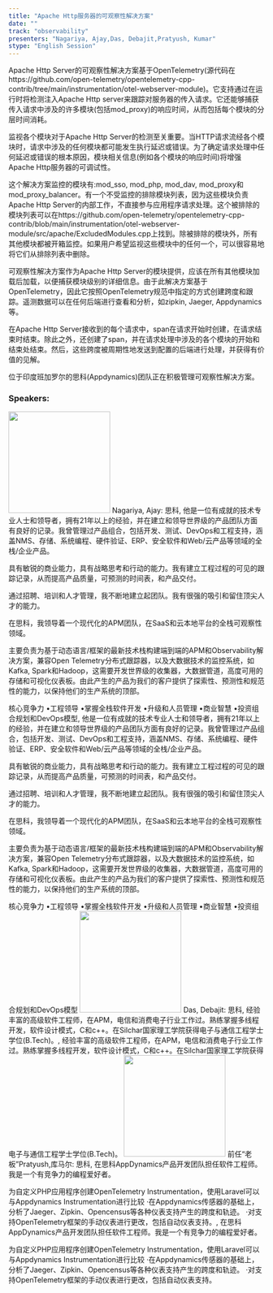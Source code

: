 ```yaml
---
title: "Apache Http服务器的可观察性解决方案"
date: "" 
track: "observability"
presenters: "Nagariya, Ajay,Das, Debajit,Pratyush, Kumar"
stype: "English Session"
---
```

Apache Http Server的可观察性解决方案基于OpenTelemetry(源代码在https://github.com/open-telemetry/opentelemetry-cpp-contrib/tree/main/instrumentation/otel-webserver-module)。它支持通过在运行时将检测注入Apache Http server来跟踪对服务器的传入请求。它还能够捕获传入请求中涉及的许多模块(包括mod_proxy)的响应时间，从而包括每个模块的分层时间消耗。

监视各个模块对于Apache Http Server的检测至关重要。当HTTP请求流经各个模块时，请求中涉及的任何模块都可能发生执行延迟或错误。为了确定请求处理中任何延迟或错误的根本原因，模块相关信息(例如各个模块的响应时间)将增强Apache Http服务器的可调试性。

这个解决方案监控的模块有:mod_sso, mod_php, mod_dav, mod_proxy和mod_proxy_balancer。有一个不受监控的排除模块列表，因为这些模块负责Apache Http Server的内部工作，不直接参与应用程序请求处理。这个被排除的模块列表可以在https://github.com/open-telemetry/opentelemetry-cpp-contrib/blob/main/instrumentation/otel-webserver-module/src/apache/ExcludedModules.cpp上找到。除被排除的模块外，所有其他模块都被开箱监控。如果用户希望监视这些模块中的任何一个，可以很容易地将它们从排除列表中删除。

可观察性解决方案作为Apache Http Server的模块提供，应该在所有其他模块加载后加载，以便捕获模块级别的详细信息。由于此解决方案基于OpenTelemetry，因此它按照OpenTelemetry规范中指定的方式创建跨度和跟踪。遥测数据可以在任何后端进行查看和分析，如zipkin, Jaeger, Appdynamics等。

在Apache Http Server接收到的每个请求中，span在请求开始时创建，在请求结束时结束。除此之外，还创建了span，并在请求处理中涉及的各个模块的开始和结束处结束。然后，这些跨度被周期性地发送到配置的后端进行处理，并获得有价值的见解。

位于印度班加罗尔的思科(Appdynamics)团队正在积极管理可观察性解决方案。
 ### Speakers: 
 <img src="images/speaker/1150.png" width="200" />
 Nagariya, Ajay: 思科, 他是一位有成就的技术专业人士和领导者，拥有21年以上的经验，并在建立和领导世界级的产品团队方面有良好的记录。我曾管理过产品组合，包括开发、测试、DevOps和工程支持，涵盖NMS、存储、系统编程、硬件验证、ERP、安全软件和Web/云产品等领域的全栈/企业产品。

具有敏锐的商业能力，具有战略思考和行动的能力。我有建立工程过程的可见的跟踪记录，从而提高产品质量，可预测的时间表，和产品交付。

通过招聘、培训和人才管理，我不断地建立起团队。我有很强的吸引和留住顶尖人才的能力。

在思科，我领导着一个现代化的APM团队，在SaaS和云本地平台的全栈可观察性领域。

主要负责为基于动态语言/框架的最新技术栈构建端到端的APM和Observability解决方案，兼容Open Telemetry分布式跟踪器，以及大数据技术的监控系统，如Kafka, Spark和Hadoop，这需要开发世界级的收集器，大数据管道，高度可用的存储和可视化仪表板。由此产生的产品为我们的客户提供了探索性、预测性和规范性的能力，以保持他们的生产系统的顶部。

核心竞争力
•工程领导
•掌握全栈软件开发
•升级和人员管理
•商业智慧
•投资组合规划和DevOps模型, 他是一位有成就的技术专业人士和领导者，拥有21年以上的经验，并在建立和领导世界级的产品团队方面有良好的记录。我曾管理过产品组合，包括开发、测试、DevOps和工程支持，涵盖NMS、存储、系统编程、硬件验证、ERP、安全软件和Web/云产品等领域的全栈/企业产品。

具有敏锐的商业能力，具有战略思考和行动的能力。我有建立工程过程的可见的跟踪记录，从而提高产品质量，可预测的时间表，和产品交付。

通过招聘、培训和人才管理，我不断地建立起团队。我有很强的吸引和留住顶尖人才的能力。

在思科，我领导着一个现代化的APM团队，在SaaS和云本地平台的全栈可观察性领域。

主要负责为基于动态语言/框架的最新技术栈构建端到端的APM和Observability解决方案，兼容Open Telemetry分布式跟踪器，以及大数据技术的监控系统，如Kafka, Spark和Hadoop，这需要开发世界级的收集器，大数据管道，高度可用的存储和可视化仪表板。由此产生的产品为我们的客户提供了探索性、预测性和规范性的能力，以保持他们的生产系统的顶部。

核心竞争力
•工程领导
•掌握全栈软件开发
•升级和人员管理
•商业智慧
•投资组合规划和DevOps模型
 <img src="images/speaker/1150_2.png" width="200" />
 Das, Debajit: 思科, 经验丰富的高级软件工程师，在APM，电信和消费电子行业工作过。熟练掌握多线程开发，软件设计模式，C和c++。在Silchar国家理工学院获得电子与通信工程学士学位(B.Tech)。, 经验丰富的高级软件工程师，在APM，电信和消费电子行业工作过。熟练掌握多线程开发，软件设计模式，C和c++。在Silchar国家理工学院获得电子与通信工程学士学位(B.Tech)。
 <img src="images/speaker/1150_3.png" width="200" />
 前任“老板”Pratyush,库马尔: 思科, 在思科AppDynamics产品开发团队担任软件工程师。我是一个有竞争力的编程爱好者。

为自定义PHP应用程序创建OpenTelemetry Instrumentation，使用Laravel可以与Appdynamics Instrumentation进行比较
·在Appdynamics传感器的基础上，分析了Jaeger、Zipkin、Opencensus等各种仪表支持产生的跨度和轨迹。
·对支持OpenTelemetry框架的手动仪表进行更改，包括自动仪表支持。, 在思科AppDynamics产品开发团队担任软件工程师。我是一个有竞争力的编程爱好者。

为自定义PHP应用程序创建OpenTelemetry Instrumentation，使用Laravel可以与Appdynamics Instrumentation进行比较
·在Appdynamics传感器的基础上，分析了Jaeger、Zipkin、Opencensus等各种仪表支持产生的跨度和轨迹。
·对支持OpenTelemetry框架的手动仪表进行更改，包括自动仪表支持。
 